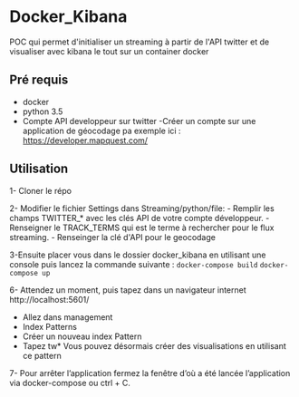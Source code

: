 # Docker_Kibana
POC qui permet d'initialiser un streaming à partir de l'API twitter et de visualiser avec kibana le tout sur un container docker

## Pré requis
- docker
- python 3.5
- Compte API developpeur sur twitter
 -Créer un compte sur une application de géocodage pa exemple ici : https://developer.mapquest.com/

## Utilisation 

1- Cloner le répo

2- Modifier le fichier Settings dans Streaming/python/file:
    - Remplir les champs TWITTER_* avec les clés API de votre compte développeur.
    - Renseigner le TRACK_TERMS qui est le terme à rechercher pour le flux streaming.
    - Renseinger la clé d'API pour le geocodage
  

3-Ensuite placer vous dans le dossier docker_kibana en utilisant une console puis lancez la commande suivante :
  `docker-compose build`
  `docker-compose up`
  
6- Attendez un moment, puis tapez dans un navigateur internet http://localhost:5601/
  - Allez dans management
  - Index Patterns
  - Créer un nouveau index Pattern
  - Tapez tw*
  Vous pouvez désormais créer des visualisations en utilisant ce pattern
  
7- Pour arrêter l’application fermez la fenêtre d’où a été lancée l’application via docker-compose ou ctrl + C. 
  

  
